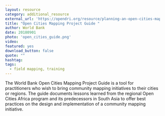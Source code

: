 ```yaml
---
layout: resource
category: additional_resource
external_url: 'https://opendri.org/resource/planning-an-open-cities-mapping-project/'
title: "Open Cities Mapping Project Guide "
author: World Bank
date: 20180901
photo: 'open_cities_guide.png'
video: 
featured: yes
download_button: false
quote: ""
hashtag:
tags:
  - field mapping, training
---
```


The World Bank Open Cities Mapping Project Guide is a tool for practitioners who wish to bring community mapping initiatives to their cities or regions. The guide documents lessons learned from the regional Open Cities Africa program and its predecessors in South Asia to offer best practices on the design and implementation of a community mapping initiative.
